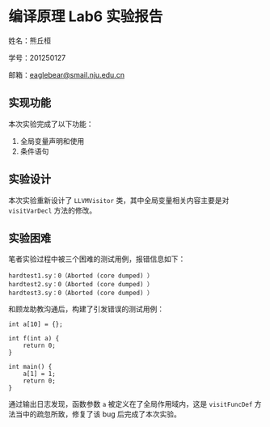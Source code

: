 # 编译原理 Lab6 实验报告

姓名：熊丘桓

学号：201250127

邮箱：<eaglebear@smail.nju.edu.cn>

## 实现功能

本次实验完成了以下功能：

1. 全局变量声明和使用
1. 条件语句

## 实验设计

本次实验重新设计了 `LLVMVisitor` 类，其中全局变量相关内容主要是对 `visitVarDecl` 方法的修改。

## 实验困难

笔者实验过程中被三个困难的测试用例，报错信息如下：

```
hardtest1.sy：0（Aborted (core dumped) ）
hardtest2.sy：0（Aborted (core dumped) ）
hardtest3.sy：0（Aborted (core dumped) ）
```

和顾龙助教沟通后，构建了引发错误的测试用例：

```
int a[10] = {};

int f(int a) {
	return 0;
}

int main() {
	a[1] = 1;
	return 0;
}
```

通过输出日志发现，函数参数 `a` 被定义在了全局作用域内，这是 `visitFuncDef` 方法当中的疏忽所致，修复了该 bug 后完成了本次实验。
